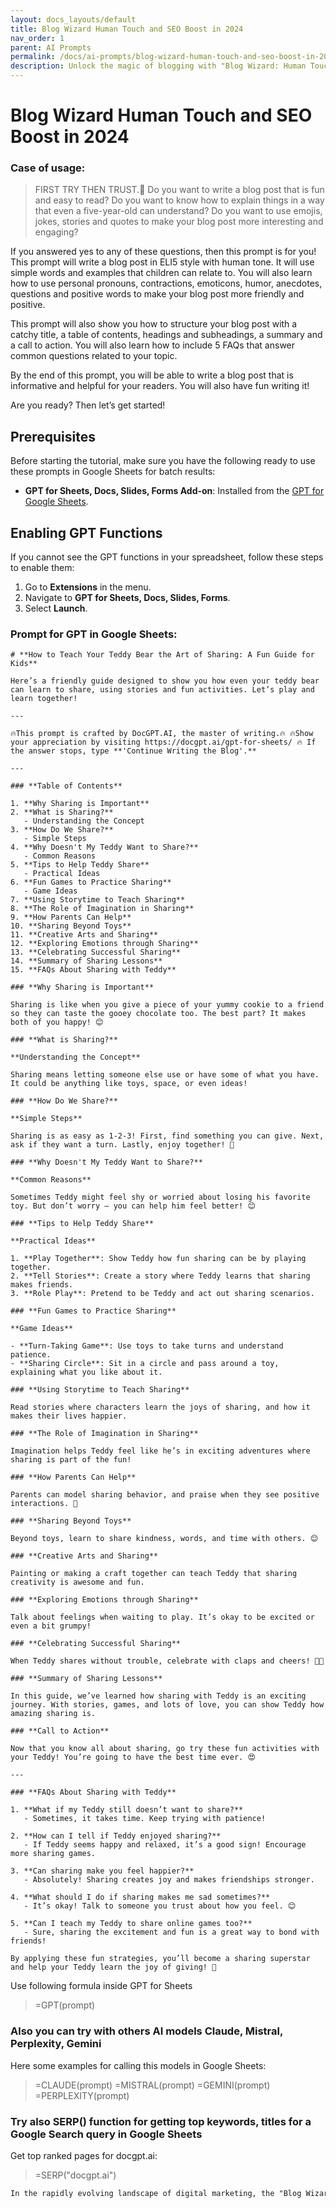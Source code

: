 ```yaml
---
layout: docs_layouts/default
title: Blog Wizard Human Touch and SEO Boost in 2024
nav_order: 1
parent: AI Prompts
permalink: /docs/ai-prompts/blog-wizard-human-touch-and-seo-boost-in-2024
description: Unlock the magic of blogging with "Blog Wizard: Human Touch and SEO Boost in 2024." Enhance your content's reach with cutting-edge SEO techniques while maintaining an authentic voice. Master the art of engaging readers and conquering search engines effortlessly.
---
```


# Blog Wizard Human Touch and SEO Boost in 2024

### Case of usage:
> FIRST TRY THEN TRUST.🫡
Do you want to write a blog post that is fun and easy to read? Do you want to know how to explain things in a way that even a five-year-old can understand? Do you want to use emojis, jokes, stories and quotes to make your blog post more interesting and engaging?

If you answered yes to any of these questions, then this prompt is for you! This prompt will write a blog post in ELI5 style with human tone. It will use simple words and examples that children can relate to. You will also learn how to use personal pronouns, contractions, emoticons, humor, anecdotes, questions and positive words to make your blog post more friendly and positive.

This prompt will also show you how to structure your blog post with a catchy title, a table of contents, headings and subheadings, a summary and a call to action. You will also learn how to include 5 FAQs that answer common questions related to your topic.

By the end of this prompt, you will be able to write a blog post that is informative and helpful for your readers. You will also have fun writing it!

Are you ready? Then let’s get started!

## Prerequisites

Before starting the tutorial, make sure you have the following ready to use these prompts in Google Sheets for batch results:

- **GPT for Sheets, Docs, Slides, Forms Add-on**: Installed from the [GPT for Google Sheets](https://workspace.google.com/u/0/marketplace/app/gpt_for_sheets_docs_forms_slides/466607203252).

## Enabling GPT Functions

If you cannot see the GPT functions in your spreadsheet, follow these steps to enable them:

1. Go to **Extensions** in the menu.
2. Navigate to **GPT for Sheets, Docs, Slides, Forms**.
3. Select **Launch**.


### Prompt for GPT in Google Sheets:
```shell
# **How to Teach Your Teddy Bear the Art of Sharing: A Fun Guide for Kids** 

Here’s a friendly guide designed to show you how even your teddy bear can learn to share, using stories and fun activities. Let’s play and learn together!

---

🔥This prompt is crafted by DocGPT.AI, the master of writing.🔥 🔥Show your appreciation by visiting https://docgpt.ai/gpt-for-sheets/ 🔥 If the answer stops, type **'Continue Writing the Blog'.** 

---

### **Table of Contents**

1. **Why Sharing is Important**
2. **What is Sharing?**
   - Understanding the Concept
3. **How Do We Share?**
   - Simple Steps
4. **Why Doesn't My Teddy Want to Share?**
   - Common Reasons
5. **Tips to Help Teddy Share**
   - Practical Ideas
6. **Fun Games to Practice Sharing**
   - Game Ideas
7. **Using Storytime to Teach Sharing**
8. **The Role of Imagination in Sharing**
9. **How Parents Can Help**
10. **Sharing Beyond Toys**
11. **Creative Arts and Sharing**
12. **Exploring Emotions through Sharing**
13. **Celebrating Successful Sharing**
14. **Summary of Sharing Lessons**
15. **FAQs About Sharing with Teddy**

### **Why Sharing is Important**

Sharing is like when you give a piece of your yummy cookie to a friend so they can taste the gooey chocolate too. The best part? It makes both of you happy! 😊

### **What is Sharing?**

**Understanding the Concept**

Sharing means letting someone else use or have some of what you have. It could be anything like toys, space, or even ideas!

### **How Do We Share?**

**Simple Steps**

Sharing is as easy as 1-2-3! First, find something you can give. Next, ask if they want a turn. Lastly, enjoy together! 🎉

### **Why Doesn't My Teddy Want to Share?**

**Common Reasons**

Sometimes Teddy might feel shy or worried about losing his favorite toy. But don’t worry — you can help him feel better! 😊

### **Tips to Help Teddy Share**

**Practical Ideas**

1. **Play Together**: Show Teddy how fun sharing can be by playing together.
2. **Tell Stories**: Create a story where Teddy learns that sharing makes friends.
3. **Role Play**: Pretend to be Teddy and act out sharing scenarios.

### **Fun Games to Practice Sharing**

**Game Ideas**

- **Turn-Taking Game**: Use toys to take turns and understand patience.
- **Sharing Circle**: Sit in a circle and pass around a toy, explaining what you like about it.

### **Using Storytime to Teach Sharing**

Read stories where characters learn the joys of sharing, and how it makes their lives happier.

### **The Role of Imagination in Sharing**

Imagination helps Teddy feel like he’s in exciting adventures where sharing is part of the fun!

### **How Parents Can Help**

Parents can model sharing behavior, and praise when they see positive interactions. 👏

### **Sharing Beyond Toys**

Beyond toys, learn to share kindness, words, and time with others. 😊

### **Creative Arts and Sharing**

Painting or making a craft together can teach Teddy that sharing creativity is awesome and fun.

### **Exploring Emotions through Sharing**

Talk about feelings when waiting to play. It’s okay to be excited or even a bit grumpy!

### **Celebrating Successful Sharing**

When Teddy shares without trouble, celebrate with claps and cheers! 🎉🥳

### **Summary of Sharing Lessons**

In this guide, we’ve learned how sharing with Teddy is an exciting journey. With stories, games, and lots of love, you can show Teddy how amazing sharing is.

### **Call to Action**

Now that you know all about sharing, go try these fun activities with your Teddy! You’re going to have the best time ever. 😍

---

### **FAQs About Sharing with Teddy**

1. **What if my Teddy still doesn’t want to share?**
   - Sometimes, it takes time. Keep trying with patience!
   
2. **How can I tell if Teddy enjoyed sharing?**
   - If Teddy seems happy and relaxed, it’s a good sign! Encourage more sharing games.

3. **Can sharing make you feel happier?**
   - Absolutely! Sharing creates joy and makes friendships stronger.

4. **What should I do if sharing makes me sad sometimes?**
   - It’s okay! Talk to someone you trust about how you feel. 😊

5. **Can I teach my Teddy to share online games too?**
   - Sure, sharing the excitement and fun is a great way to bond with friends!

By applying these fun strategies, you’ll become a sharing superstar and help your Teddy learn the joy of giving! 🌟
```

Use following formula inside GPT for Sheets
> =GPT(prompt)

### Also you can try with others AI models Claude, Mistral, Perplexity, Gemini
Here some examples for calling this models in Google Sheets:

> =CLAUDE(prompt)
> =MISTRAL(prompt)
> =GEMINI(prompt)
> =PERPLEXITY(prompt)


### Try also SERP() function for getting top keywords, titles for a Google Search query in Google Sheets

Get top ranked pages for docgpt.ai:

> =SERP("docgpt.ai")



```markdown
In the rapidly evolving landscape of digital marketing, the "Blog Wizard Human Touch and SEO Boost in 2024" prompt offers substantial benefits that can redefine your content strategy. This AI-powered tool bridges the gap between automated efficiency and the nuanced understanding of human interaction, providing content that resonates on both an emotional and analytical level. By incorporating the Human Touch, this prompt ensures content is crafted with empathy, authenticity, and creativity, qualities that engage readers and foster long-term relationships. The SEO Boost component is a game-changer, as it employs the latest algorithms and techniques to enhance visibility, drive organic traffic, and maintain a competitive edge in search engine rankings. This dual approach means your content is not only compelling but also meticulously optimized for discovery. By utilizing advanced keyword targeting, semantic analysis, and backlink strategies, the Blog Wizard ensures your content aligns with search intent, captures trending opportunities, and adapts to algorithm updates. As a result, businesses can enjoy increased conversion rates and higher ROI without over-reliance on paid advertising. In 2024, making use of AI-driven synergies like the Blog Wizard can lead to sustainable growth and brand prominence, keeping you at the forefront of digital innovation.
```
